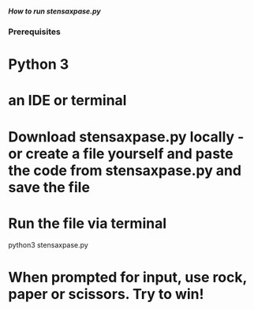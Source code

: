 ##### How to run stensaxpase.py ######
### Prerequisites
# Python 3
# an IDE or terminal
# Download stensaxpase.py locally - or create a file yourself and paste the code from stensaxpase.py and save the file
# Run the file via terminal
python3 stensaxpase.py

# When prompted for input, use rock, paper or scissors. Try to win! 
